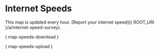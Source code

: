 # Internet Speeds

This map is updated every hour. [Report your internet speed]({ ROOT_URI }/a/internet-speed-survey).

{ map-speeds-download }

{ map-speeds-upload }
